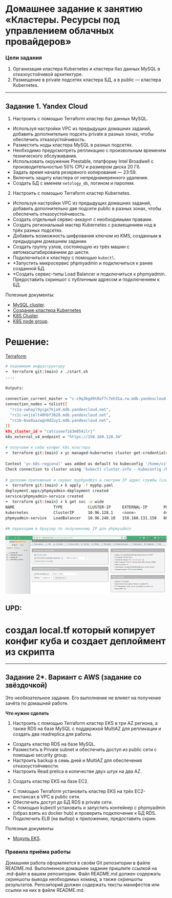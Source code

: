 # Домашнее задание к занятию «Кластеры. Ресурсы под управлением облачных провайдеров»

### Цели задания 

1. Организация кластера Kubernetes и кластера баз данных MySQL в отказоустойчивой архитектуре.
2. Размещение в private подсетях кластера БД, а в public — кластера Kubernetes.

---
## Задание 1. Yandex Cloud

1. Настроить с помощью Terraform кластер баз данных MySQL.

 - Используя настройки VPC из предыдущих домашних заданий, добавить дополнительно подсеть private в разных зонах, чтобы обеспечить отказоустойчивость. 
 - Разместить ноды кластера MySQL в разных подсетях.
 - Необходимо предусмотреть репликацию с произвольным временем технического обслуживания.
 - Использовать окружение Prestable, платформу Intel Broadwell с производительностью 50% CPU и размером диска 20 Гб.
 - Задать время начала резервного копирования — 23:59.
 - Включить защиту кластера от непреднамеренного удаления.
 - Создать БД с именем `netology_db`, логином и паролем.

2. Настроить с помощью Terraform кластер Kubernetes.

 - Используя настройки VPC из предыдущих домашних заданий, добавить дополнительно две подсети public в разных зонах, чтобы обеспечить отказоустойчивость.
 - Создать отдельный сервис-аккаунт с необходимыми правами. 
 - Создать региональный мастер Kubernetes с размещением нод в трёх разных подсетях.
 - Добавить возможность шифрования ключом из KMS, созданным в предыдущем домашнем задании.
 - Создать группу узлов, состояющую из трёх машин с автомасштабированием до шести.
 - Подключиться к кластеру с помощью `kubectl`.
 - *Запустить микросервис phpmyadmin и подключиться к ранее созданной БД.
 - *Создать сервис-типы Load Balancer и подключиться к phpmyadmin. Предоставить скриншот с публичным адресом и подключением к БД.

Полезные документы:

- [MySQL cluster](https://registry.terraform.io/providers/yandex-cloud/yandex/latest/docs/resources/mdb_mysql_cluster).
- [Создание кластера Kubernetes](https://cloud.yandex.ru/docs/managed-kubernetes/operations/kubernetes-cluster/kubernetes-cluster-create)
- [K8S Cluster](https://registry.terraform.io/providers/yandex-cloud/yandex/latest/docs/resources/kubernetes_cluster).
- [K8S node group](https://registry.terraform.io/providers/yandex-cloud/yandex/latest/docs/resources/kubernetes_node_group).



# Решение:

[Terraform](./12.4/terraform)

```bash
# поднимаем инфраструктуру
➜  terraform git:(main) ✗ ./start.sh
....

Outputs:

connection_current_master = "c-c9q3bgd9t8af7c7eh31a.rw.mdb.yandexcloud.net"
connection_nodes = tolist([
  "rc1a-vwhayl9yigx7kja9.mdb.yandexcloud.net",
  "rc1c-wxjielt40hbf3828.mdb.yandexcloud.net",
  "rc1b-0se8uazwgn9d2uy1.mdb.yandexcloud.net",
])
k8s_cluster_id = "catcusee7i63m054ilrj"
k8s_external_v4_endpoint = "https://158.160.128.34"

# получаем к себе конфиг k8s кластера
➜  terraform git:(main) ✗ yc managed-kubernetes cluster get-credentials --id catcusee7i63m054ilrj --external

Context 'yc-k8s-regional' was added as default to kubeconfig '/home/vit/.kube/config'.
Check connection to cluster using 'kubectl cluster-info --kubeconfig /home/vit/.kube/config'.

# деплоим приложение и сервис myphpadmin и смотрим IP адрес службы (Loadbalancer)
➜  terraform git:(main) ✗ k apply -f myphp.yaml 
deployment.apps/phpmyadmin-deployment created
service/phpmyadmin-service created
➜  terraform git:(main) ✗ k get svc -o wide
NAME                 TYPE           CLUSTER-IP     EXTERNAL-IP       PORT(S)        AGE   SELECTOR
kubernetes           ClusterIP      10.96.128.1    <none>            443/TCP        11m   <none>
phpmyadmin-service   LoadBalancer   10.96.240.10   158.160.131.158   80:31658/TCP   39s   app=phpmyadmin

## переходим в браузер по полученному IP для phpmyadmin
```
![PHPMYADMIN](./12.4/terraform/img/phpmyadmin.jpg)


## UPD:
# создал local.tf который копирует конфиг куба и создает деплоймент из скрипта

--- 
## Задание 2*. Вариант с AWS (задание со звёздочкой)

Это необязательное задание. Его выполнение не влияет на получение зачёта по домашней работе.

**Что нужно сделать**

1. Настроить с помощью Terraform кластер EKS в три AZ региона, а также RDS на базе MySQL с поддержкой MultiAZ для репликации и создать два readreplica для работы.
 
 - Создать кластер RDS на базе MySQL.
 - Разместить в Private subnet и обеспечить доступ из public сети c помощью security group.
 - Настроить backup в семь дней и MultiAZ для обеспечения отказоустойчивости.
 - Настроить Read prelica в количестве двух штук на два AZ.

2. Создать кластер EKS на базе EC2.

 - С помощью Terraform установить кластер EKS на трёх EC2-инстансах в VPC в public сети.
 - Обеспечить доступ до БД RDS в private сети.
 - С помощью kubectl установить и запустить контейнер с phpmyadmin (образ взять из docker hub) и проверить подключение к БД RDS.
 - Подключить ELB (на выбор) к приложению, предоставить скрин.

Полезные документы:

- [Модуль EKS](https://learn.hashicorp.com/tutorials/terraform/eks).

### Правила приёма работы

Домашняя работа оформляется в своём Git репозитории в файле README.md. Выполненное домашнее задание пришлите ссылкой на .md-файл в вашем репозитории.
Файл README.md должен содержать скриншоты вывода необходимых команд, а также скриншоты результатов.
Репозиторий должен содержать тексты манифестов или ссылки на них в файле README.md.

